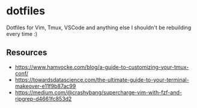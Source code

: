 # dotfiles
Dotfiles for Vim, Tmux, VSCode and anything else I shouldn't be rebuilding every time :)

## Resources
* https://www.hamvocke.com/blog/a-guide-to-customizing-your-tmux-conf/
* https://towardsdatascience.com/the-ultimate-guide-to-your-terminal-makeover-e11f9b87ac99
* https://medium.com/@crashybang/supercharge-vim-with-fzf-and-ripgrep-d4661fc853d2
